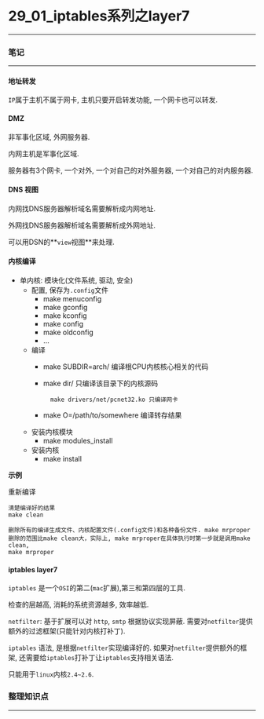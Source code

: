 # 29_01_iptables系列之layer7

---

### 笔记

---

#### 地址转发

`IP`属于主机不属于网卡, 主机只要开启转发功能, 一个网卡也可以转发.

#### DMZ

非军事化区域, 外网服务器.

内网主机是军事化区域.

服务器有3个网卡, 一个对外, 一个对自己的对外服务器, 一个对自己的对内服务器.

#### DNS 视图 

内网找DNS服务器解析域名需要解析成内网地址.

外网找DNS服务器解析域名需要解析成外网地址.

可以用DSN的**`view`视图**来处理.

#### 内核编译

* 单内核: 模块化(文件系统, 驱动, 安全)
	* 配置, 保存为`.config`文件
		* make menuconfig
		* make gconfig
		* make kconfig
		* make config
		* make oldconfig
		* ... 
	* 编译
		* make SUBDIR=arch/ 编译根CPU内核核心相关的代码
		* make dir/ 只编译该目录下的内核源码
			
				make drivers/net/pcnet32.ko 只编译网卡
		* make O=/path/to/somewhere 编译转存结果
	* 安装内核模块
		* make modules_install
	* 安装内核
		* make install

**示例**

重新编译

```shell
清楚编译好的结果
make clean

删除所有的编译生成文件、内核配置文件(.config文件)和各种备份文件. make mrproper删除的范围比make clean大，实际上, make mrproper在具体执行时第一步就是调用make clean,
make mrproper
```

#### iptables layer7 

`iptables` 是一个`OSI`的第二(`mac`扩展),第三和第四层的工具.

检查的层越高, 消耗的系统资源越多, 效率越低.

`netfilter`: 基于扩展可以对 `http`, `smtp` 根据协议实现屏蔽. 需要对`netfilter`提供额外的过滤框架(只能针对内核打补丁).

`iptables` 语法, 是根据`netfilter`实现编译好的. 如果对`netfilter`提供额外的框架, 还需要给`iptables`打补丁让`iptables`支持相关语法.

只能用于`linux`内核`2.4~2.6`.


### 整理知识点

---